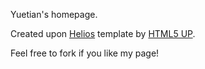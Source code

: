 Yuetian's homepage.

Created upon [Helios](https://html5up.net/helios) template by [HTML5 UP](html5up.net).

Feel free to fork if you like my page!
